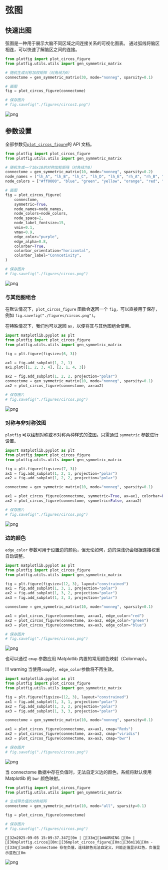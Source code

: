 # 弦图

## 快速出图

弦图是一种用于展示大脑不同区域之间连接关系的可视化图表。
通过弧线将脑区相连，可以快速了解脑区之间的连接。


```python
from plotfig import plot_circos_figure
from plotfig.utils.utils import gen_symmetric_matrix

# 随机生成对称加权矩阵（对角线为0）
connectome = gen_symmetric_matrix(30, mode="nonneg", sparsity=0.1)

# 画图
fig = plot_circos_figure(connectome)

# 保存图片
# fig.savefig("./figures/circos1.png")
```


    
![png](circos_files/circos_1_0.png)
    


## 参数设置

全部参数见[`plot_circos_figure`](../api/index.md/#plotfig.circos.plot_circos_figure)的 API 文档。


```python
from plotfig import plot_circos_figure
from plotfig.utils.utils import gen_symmetric_matrix

# 随机生成一个10x10的对称加权矩阵（对角线为0）
connectome = gen_symmetric_matrix(10, mode="nonneg", sparsity=0.2)
node_names = ["lh_A", "lh_B", "lh_C", "lh_D", "lh_E", "rh_A", "rh_B", "rh_C", "rh_D", "rh_E"]
node_colors = ["#ff0000", "blue", "green", "yellow", "orange", "red", "blue", "green", "yellow", "orange"]

# 画图
fig = plot_circos_figure(
    connectome,
    symmetric=True,
    node_names=node_names,
    node_colors=node_colors,
    node_space=2,
    node_label_fontsize=15,
    vmin=0.1,
    vmax=0.9,
    edge_color="purple",
    edge_alpha=0.8,
    colorbar=True,
    colorbar_orientation="horizontal",
    colorbar_label="Conncetivity",
)

# 保存图片
# fig.savefig("./figures/circos.png")
```


    
![png](circos_files/circos_3_0.png)
    


### 与其他图组合

在默认情况下，`plot_circos_figure` 函数会返回一个 `fig`，可以直接用于保存，例如 `fig.savefig("./figures/circos.png")`。

在特殊情况下，我们也可以返回 `ax`，以便将其与其他图组合使用。


```python
import matplotlib.pyplot as plt
from plotfig import plot_circos_figure
from plotfig.utils.utils import gen_symmetric_matrix

fig = plt.figure(figsize=(6, 3))

ax1 = fig.add_subplot(1, 2, 1)
ax1.plot([1, 2, 3, 4], [2, 1, 4, 3])

ax2 = fig.add_subplot(1, 2, 2, projection="polar")
connectome = gen_symmetric_matrix(10, mode="nonneg", sparsity=0.1)
ax2 = plot_circos_figure(connectome, ax=ax2)

# 保存图片
# fig.savefig("./figures/circos.png")
```


    
![png](circos_files/circos_5_0.png)
    


### 对称与非对称弦图

`plotfig` 可以绘制对称或不对称两种样式的弦图。只需通过 `symmetric` 参数进行设置。


```python
import matplotlib.pyplot as plt
from plotfig import plot_circos_figure
from plotfig.utils.utils import gen_symmetric_matrix

fig = plt.figure(figsize=(7, 3))
ax1 = fig.add_subplot(1, 2, 1, projection="polar")
ax2 = fig.add_subplot(1, 2, 2, projection="polar")

connectome = gen_symmetric_matrix(10, mode="nonneg", sparsity=0.1)

ax1 = plot_circos_figure(connectome, symmetric=True, ax=ax1, colorbar=False)
ax2 = plot_circos_figure(connectome, symmetric=False, ax=ax2)

# 保存图片
# fig.savefig("./figures/circos.png")
```


    
![png](circos_files/circos_7_0.png)
    


### 边的颜色

`edge_color` 参数可用于设置边的颜色，但无论如何，边的深浅仍会根据连接权重自动调整。


```python
import matplotlib.pyplot as plt
from plotfig import plot_circos_figure
from plotfig.utils.utils import gen_symmetric_matrix

fig = plt.figure(figsize=(12, 3), layout="constrained")
ax1 = fig.add_subplot(1, 3, 1, projection="polar")
ax2 = fig.add_subplot(1, 3, 2, projection="polar")
ax3 = fig.add_subplot(1, 3, 3, projection="polar")

connectome = gen_symmetric_matrix(10, mode="nonneg", sparsity=0.1)

ax1 = plot_circos_figure(connectome, ax=ax1, edge_color="red")
ax2 = plot_circos_figure(connectome, ax=ax2, edge_color="green")
ax3 = plot_circos_figure(connectome, ax=ax3, edge_color="blue")

# 保存图片
# fig.savefig("./figures/circos.png")
```


    
![png](circos_files/circos_9_0.png)
    


也可以通过 `cmap` 参数应用 Matplotlib 内置的常用颜色映射（Colormap）。

!!! warning
    当使用`cmap`时，`edge_color`参数将不再生效。


```python
import matplotlib.pyplot as plt
from plotfig import plot_circos_figure
from plotfig.utils.utils import gen_symmetric_matrix

fig = plt.figure(figsize=(12, 3), layout="constrained")
ax1 = fig.add_subplot(1, 3, 1, projection="polar")
ax2 = fig.add_subplot(1, 3, 2, projection="polar")
ax3 = fig.add_subplot(1, 3, 3, projection="polar")

connectome = gen_symmetric_matrix(10, mode="nonneg", sparsity=0.1)

ax1 = plot_circos_figure(connectome, ax=ax1, cmap="Reds")
ax2 = plot_circos_figure(connectome, ax=ax2, cmap="viridis")
ax3 = plot_circos_figure(connectome, ax=ax3, cmap="bwr")

# 保存图片
# fig.savefig("./figures/circos.png")
```


    
![png](circos_files/circos_11_0.png)
    


当 connectome 数据中存在负值时，无法自定义边的颜色，系统将默认使用 Matplotlib 的 `bwr` 颜色映射。


```python
from plotfig import plot_circos_figure
from plotfig.utils.utils import gen_symmetric_matrix

# 生成带负值的对称矩阵
connectome = gen_symmetric_matrix(10, mode="all", sparsity=0.1)

fig = plot_circos_figure(connectome)

# 保存图片
# fig.savefig("./figures/circos.png")
```

    [32m2025-09-05 15:09:37.347[0m | [33m[1mWARNING [0m | [36mplotfig.circos[0m:[36mplot_circos_figure[0m:[36m116[0m - [33m[1m由于 connectome 存在负值，连线颜色无法自定义，只能正值显示红色，负值显示蓝色[0m



    
![png](circos_files/circos_13_1.png)
    

